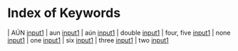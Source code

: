 # Index of Keywords

| AÚN [input1](input1.html)
| aun [input1](input1.html)
| aún [input1](input1.html)
| double [input1](input1.html)
| four, five [input1](input1.html)
| none [input1](input1.html)
| one [input1](input1.html)
| six [input1](input1.html)
| three [input1](input1.html)
| two [input1](input1.html)
